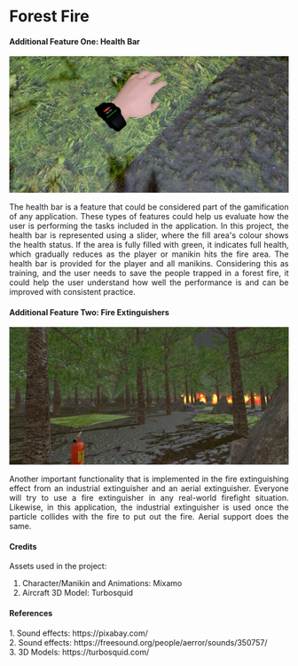 # Forest Fire 

#### **Additional Feature One: Health Bar**
![alt text](https://github.com/2239356Benadict/Assignment1/blob/main/ScreenshotAssignment3/4.png)
<p align="justify">
The health bar is a feature that could be considered part of the gamification of any application. These types of features could help us evaluate how the user is performing the tasks included in the application. In this project, the health bar is represented using a slider, where the fill area's colour shows the health status. If the area is fully filled with green, it indicates full health, which gradually reduces as the player or manikin hits the fire area. The health bar is provided for the player and all manikins. Considering this as training, and the user needs to save the people trapped in a forest fire, it could help the user understand how well the performance is and can be improved with consistent practice.

#### **Additional Feature Two: Fire Extinguishers**
![alt text](https://github.com/2239356Benadict/Assignment1/blob/main/ScreenshotAssignment3/3.png)
<p align="justify">
Another important functionality that is implemented in the fire extinguishing effect from an industrial extinguisher and an aerial extinguisher. Everyone will try to use a fire extinguisher in any real-world firefight situation. Likewise, in this application, the industrial extinguisher is used once the particle collides with the fire to put out the fire. Aerial support does the same.


<h4>Credits </h4>
Assets used in the project:<br />

1.	Character/Manikin and Animations: Mixamo<br />
2.	Aircraft 3D Model: Turbosquid<br />


<h4>References </h4>
1.	Sound effects: https://pixabay.com/<br />
2.	Sound effects: https://freesound.org/people/aerror/sounds/350757/<br />
3.	3D Models: https://turbosquid.com/<br />




